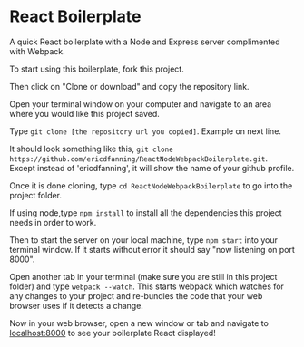 # React Boilerplate

A quick React boilerplate with a Node and Express server complimented with Webpack.

To start using this boilerplate, fork this project. 

Then click on "Clone or download" and copy the repository link. 

Open your terminal window on your computer and navigate to an area where you would like this project saved.

Type ```git clone [the repository url you copied]```. Example on next line.

It should look something like this, ```git clone https://github.com/ericdfanning/ReactNodeWebpackBoilerplate.git```. Except instead of 'ericdfanning', it will show the name of your github profile.

Once it is done cloning, type ```cd ReactNodeWebpackBoilerplate``` to go into the project folder.

If using node,type ```npm install``` to install all the dependencies this project needs in order to work.

Then to start the server on your local machine, type ```npm start``` into your terminal window. If it starts without error it should say "now listening on port 8000". 

Open another tab in your terminal (make sure you are still in this project folder) and type ```webpack --watch```. This starts webpack which watches for any changes to your project and re-bundles the code that your web browser uses if it detects a change.

Now in your web browser, open a new window or tab and navigate to [localhost:8000] to see your boilerplate React displayed!

[localhost:8000]: http://127.0.0.1:8000